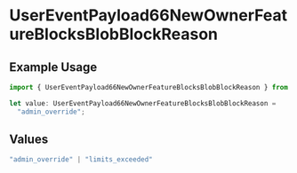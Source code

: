 # UserEventPayload66NewOwnerFeatureBlocksBlobBlockReason

## Example Usage

```typescript
import { UserEventPayload66NewOwnerFeatureBlocksBlobBlockReason } from "@vercel/sdk/models/userevent.js";

let value: UserEventPayload66NewOwnerFeatureBlocksBlobBlockReason =
  "admin_override";
```

## Values

```typescript
"admin_override" | "limits_exceeded"
```